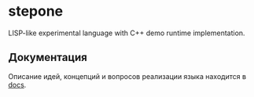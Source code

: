 # stepone

LISP-like experimental language with C++ demo runtime implementation.

## Документация

Описание идей, концепций и вопросов реализации языка находится в [docs](docs/README.md).

